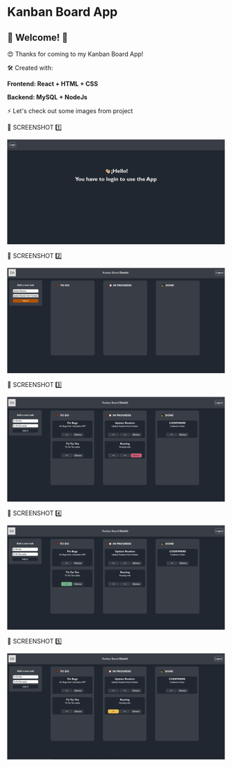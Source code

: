 # Kanban Board App

## 👋 Welcome! 👋

😍 Thanks for coming to my Kanban Board App!

🛠 Created with:

**Frontend: React + HTML + CSS**

**Backend: MySQL + NodeJs**

⚡ Let's check out some images from project


📱 SCREENSHOT 1️⃣

![Kanban](Kanban-Board/src/images/image1.jpg)


📱 SCREENSHOT 2️⃣


![Kanban](Kanban-Board/src/images/image2.jpg)


📱 SCREENSHOT 3️⃣

![Kanban](Kanban-Board/src/images/image3.jpg)




📱 SCREENSHOT 4️⃣

![Kanban](Kanban-Board/src/images/image4.jpg)



📱 SCREENSHOT 5️⃣

![Kanban](Kanban-Board/src/images/image5.jpg)
